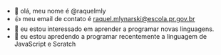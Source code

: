 - 👋 olá, meu nome é @raquelmly      
- :+1: meu email de contato é raquel.mlynarski@escola.pr.gov.br   
- 👀 eu estou interessado em aprender a programar novas linguagens.
- 🌱 eu estou apredendo a programar recentemente a linguagem de JavaScript e Scratch


<!---
raquelmly/raquelmly is a ✨ special ✨ repository because its `README.md` (this file) appears on your GitHub profile.
You can click the Preview link to take a look at your changes.
--->
